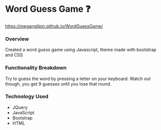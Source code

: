 # Word Guess Game :question:
 https://megangilpin.github.io/WordGuessGame/

### Overview

Created a word guess game using Javascript, theme made with bootstrap and CSS

### Functionality Breakdown
Try to guess the word by pressing a letter on your keyboard. Watch out though, you get 9 guesses until you lose that round. 


### Technology Used
- JQuery
- JavaScript
- Bootstrap
- HTML